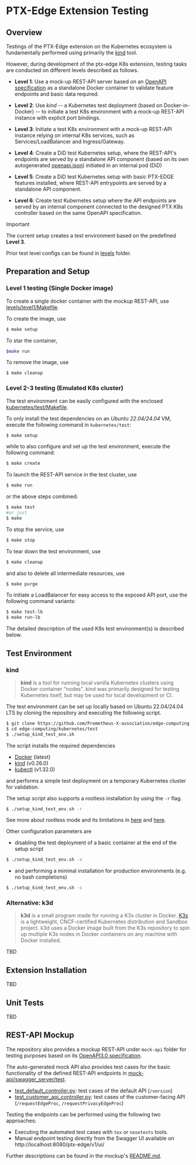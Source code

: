 # PTX-Edge Extension Testing

## Overview

Testings of the PTX-Edge extension on the Kubernetes ecosystem is
fundamentally performed using primarily the [kind](https://kind.sigs.k8s.io/) tool.

However, during development of the ptx-edge K8s extension, testing tasks are conducted
on different levels described as follows.

- **Level 1**: Use a mock-up REST-API server based on an
               [OpenAPI specification](mock-api/swagger_server/swagger/swagger.yaml) 
               as a standalone Docker container to validate feature endpoints and
               basic data required.

- **Level 2**: Use *kind* -- a Kubernetes test deployment (based on Docker-in-Docker)
               -- to initiate a test K8s environment with a mock-up REST-API instance
               with explicit port bindings.

- **Level 3**: Initiate a test K8s environment with a mock-up REST-API instance relying on
               internal K8s services, such as Services/LoadBalancer and Ingress/Gateway.

- **Level 4**: Create a DiD test Kubernetes setup, where the REST-API's endpoints
               are served by a standalone API component (based on its own autogenerated
               [openapi.json](../src/rest-api/spec/openapi.yaml)) initiated in an internal
               pod (DiD)

- **Level 5**: Create a DiD test Kubernetes setup with basic PTX-EDGE features installed,
               where REST-API entrypoints are served by a standalone API component.

- **Level 6**: Create test Kubernetes setup where the API endpoints are served by an internal
               component connected to the designed PTX K8s controller based on the same
               OpenAPI specification.

> [!IMPORTANT]
>
> The current setup creates a test environment based on the predefined **Level 3**.

Prior test level configs can be found in [levels](levels) folder.

## Preparation and Setup

### Level 1 testing (Single Docker image)

To create a single docker container with the mockup REST-API,
use [levels/level1/Makefile](levels/level1/Makefile).

To create the image, use
```bash
$ make setup
```

To star the container,
```bash
$make run
```

To remove the image, use
```bash
$ make cleanup
```

### Level 2-3 testing (Emulated K8s cluster)

The test environment can be easily configured with the enclosed
[kubernetes/test/Makefile](Makefile).

To only install the test dependencies on an *Ubuntu 22.04/24.04* VM,
execute the following command in `kubernetes/test`:
```bash
$ make setup
```
while to also configure and set up the test environment, execute the following command:
```bash
$ make create
```

To launch the REST-API service in the test cluster, use
```bash
$ make run
```
or the above steps combined:
```bash
$ make test
#or just
$ make
```

To stop the service, use
```bash
$ make stop
```

To tear down the test environment, use
```bash
$ make cleanup
```
and also to delete all intermediate resources, use
```bash
$ make purge
```

To initiate a LoadBalancer for easy access to the exposed API port, use the following command variants:
```bash
$ make test-lb
$ make run-lb
```

The detailed description of the used K8s test environment(s) is described below.

## Test Environment

### kind

> **kind** is a tool for running local vanilla Kubernetes clusters using Docker
> container “nodes”.
> kind was primarily designed for testing Kubernetes itself, but may be used for
> local development or CI.

The test environment can be set up locally based on Ubuntu 22.04/24.04 LTS by
cloning the repository and executing the following script.
```bash
$ git clone https://github.com/Prometheus-X-association/edge-computing.git
$ cd edge-computing/kubernetes/test
$ ./setup_kind_test_env.sh
```

The script installs the required dependencies
- [Docker](https://get.docker.com/) (latest)
- [kind](https://github.com/kubernetes-sigs/kind/releases/tag/v0.24.0) (v0.26.0)
- [kubectl](https://github.com/kubernetes/kubectl/releases/tag/v0.31.0) (v1.32.0)

and performs a simple test deployment on a temporary Kubernetes
cluster for validation.

The setup script also supports a rootless installation by using
the `-r` flag.
```bash
$ ./setup_kind_test_env.sh -r
```
See more about rootless mode and its limitations in
[here](https://docs.docker.com/engine/security/rootless/)
and [here](https://kind.sigs.k8s.io/docs/user/rootless/).

Other configuration parameters are

- disabling the test deployment of a basic container at the end of the setup script
```bash
$ ./setup_kind_test_env.sh -x
```
- and performing a minimal installation for production environments (e.g. no bash completions)
```bash
$ ./setup_kind_test_env.sh -s
```

### Alternative: k3d

> **k3d** is a small program made for running a K3s cluster in Docker.
> [K3s](https://k3s.io/) is a lightweight, CNCF-certified Kubernetes distribution and
> Sandbox project.
> k3d uses a Docker image built from the K3s repository to spin up multiple K3s nodes
> in Docker containers on any machine with Docker installed. 

TBD

## Extension Installation

TBD

## Unit Tests

TBD

## REST-API Mockup

The repository also provides a mockup REST-API under `mock-api` folder
for testing purposes based on its 
[OpenAPI3.0 specification](mock-api/swagger_server/swagger/swagger.yaml).

The auto-generated mock API also provides test cases for the basic functionality
of the defined REST-API endpoints in [mock-api/swagger_server/test](mock-api/swagger_server/test).
- [test_default_controller.py](mock-api/swagger_server/test/test_default_controller.py):
  test cases of the default API (`/version`)
- [test_customer_api_controller.py](mock-api/swagger_server/test/test_customer_api_controller.py):
  test cases of the customer-facing API (`/requestEdgeProc`, `/requestPrivacyEdgeProc`)

Testing the endpoints can be performed using the following two approaches:

- Executing the automated test cases with ``tox`` or ``nosetests`` tools.
- Manual endpoint testing directly from the Swagger UI available on
 http://localhost:8080/ptx-edge/v1/ui/

Further descriptions can be found in the mockup's [README.md](mock-api/README.md).

